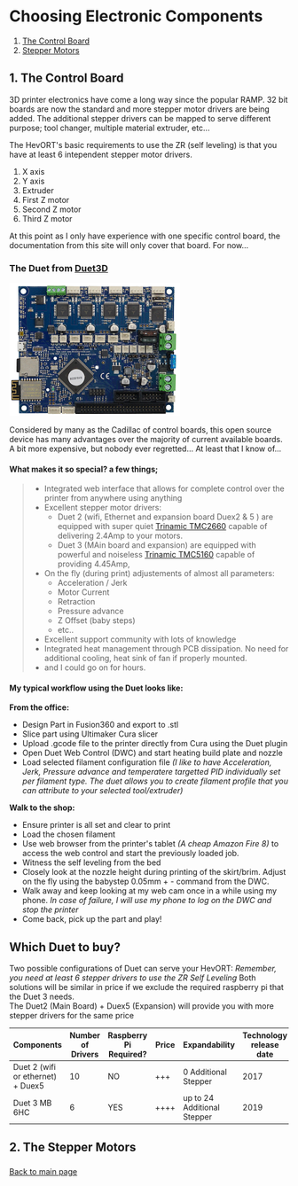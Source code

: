 # Choosing Electronic Components

1. [The Control Board](/electronics.md#1-the-control-board) 
2. [Stepper Motors](/electronics.md#2-the-stepper-motors)

## 1. The Control Board
3D printer electronics have come a long way since the popular RAMP.  32 bit boards are now the standard and more stepper motor drivers are being added.
The additional stepper drivers can be mapped to serve different purpose; tool changer, multiple material extruder, etc...

The HevORT's basic requirements to use the ZR (self leveling) is that you have at least 6 intependent stepper motor drivers.
1. X axis
2. Y axis
3. Extruder
4. First Z motor
5. Second Z motor
6. Third Z motor

At this point as I only have experience with one specific control board, the documentation from this site will only cover that board. For now...

### The Duet from [Duet3D](https://duet3d.com/)
![alt text](/images/duetboard.png) 

Considered by many as the Cadillac of control boards, this open source device has many advantages over the majority of current available boards.  A bit more expensive, but nobody ever regretted... At least that I know of...

#### What makes it so special?  a few things;
> * Integrated web interface that allows for complete control over the printer from anywhere using anything
> * Excellent stepper motor drivers:
>   * Duet 2 (wifi, Ethernet and expansion board Duex2 & 5 ) are equipped with super quiet [Trinamic TMC2660](https://www.trinamic.com/products/integrated-circuits/details/tmc2660-pa/) capable of delivering 2.4Amp to your motors.
>   * Duet 3 (MAin board and expansion) are equipped with powerful and noiseless [Trinamic TMC5160](https://www.trinamic.com/products/integrated-circuits/details/tmc5160/) capable of providing 4.45Amp,
> * On the fly (during print) adjustements of almost all parameters:
>   * Acceleration / Jerk
>   * Motor Current
>   * Retraction
>   * Pressure advance
>   * Z Offset (baby steps)
>   * etc..
> * Excellent support community with lots of knowledge
> * Integrated heat management through PCB dissipation.  No need for additional cooling, heat sink of fan if properly mounted.
> * and I could go on for hours.

#### My typical workflow using the Duet looks like:

  __From the office:__ 
  * Design Part in Fusion360 and export to .stl
  * Slice part using Ultimaker Cura slicer
  * Upload .gcode file to the printer directly from Cura using the Duet plugin
  * Open Duet Web Control (DWC) and start heating build plate and nozzle
  * Load selected filament configuration file _(I like to have Acceleration, Jerk, Pressure advance and temperatere targetted PID   individually set per filament type.  The duet allows you to create filament profile that you can attribute to your selected tool/extruder)_

  __Walk to the shop:__ 
  * Ensure printer is all set and clear to print
  * Load the chosen filament 
  * Use web browser from the printer's tablet _(A cheap Amazon Fire 8)_ to access the web control and start the previously loaded job. 
  * Witness the self leveling from the bed
  * Closely look at the nozzle height during printing of the skirt/brim.  Adjust on the fly using the babystep 0.05mm + -  command from   the DWC.
  * Walk away and keep looking at my web cam once in a while using my phone.
  _In case of failure, I will use my phone to log on the DWC and stop the printer_
  * Come back, pick up the part and play!

## Which Duet to buy?
Two possible configurations of Duet can serve your HevORT: _Remember, you need at least 6 stepper drivers to use the ZR Self Leveling_
Both solutions will be similar in price if we exclude the required raspberry pi that the Duet 3 needs.  
The Duet2 (Main Board) + Duex5 (Expansion) will provide you with more stepper drivers for the same price

Components|Number of Drivers|Raspberry Pi Required?|Price|Expandability|Technology release date
----------|-----------------|----------------------|-----|-------------|-----------------------
Duet 2 (wifi or ethernet) + Duex5|10|NO|+++|0 Additional Stepper|2017
Duet 3 MB 6HC|6|YES|++++|up to 24 Additional Stepper|2019



## 2. The Stepper Motors

### 
[Back to main page](/README.md)
